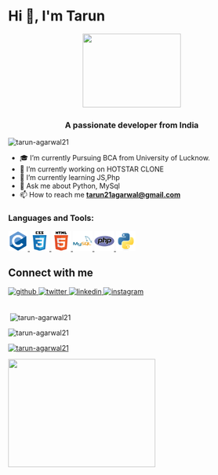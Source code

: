 <h1 align="left">Hi 👋, I'm Tarun </h1>

<div  align="center">
  <img src="https://giphy.com/gifs/Pluralsight-man-development-developer-f3iwJFOVOwuy7K6FFw.gif" width="200" height="150"/>
</div>

<h3 align="center">A passionate developer from India</h3>

<p align="left"> <img src="https://komarev.com/ghpvc/?username=tarun-agarwal21&label=Profile%20views&color=0e75b6&style=flat" alt="tarun-agarwal21" /> </p>

- 🎓 I’m currently Pursuing BCA from University of Lucknow.
- 🔭 I’m currently working on HOTSTAR CLONE
- 🌱 I’m currently learning JS,Php
- 💬 Ask me about Python, MySql
- 📫 How to reach me **tarun21agarwal@gmail.com**



<h3 align="left">Languages and Tools:</h3>
<p align="left"> <a href="https://www.cprogramming.com/" target="_blank" rel="noreferrer"> <img src="https://raw.githubusercontent.com/devicons/devicon/master/icons/c/c-original.svg" alt="c" width="40" height="40"/> </a> <a href="https://www.w3schools.com/css/" target="_blank" rel="noreferrer"> <img src="https://raw.githubusercontent.com/devicons/devicon/master/icons/css3/css3-original-wordmark.svg" alt="css3" width="40" height="40"/> </a> <a href="https://www.w3.org/html/" target="_blank" rel="noreferrer"> <img src="https://raw.githubusercontent.com/devicons/devicon/master/icons/html5/html5-original-wordmark.svg" alt="html5" width="40" height="40"/> </a> <a href="https://www.mysql.com/" target="_blank" rel="noreferrer"> <img src="https://raw.githubusercontent.com/devicons/devicon/master/icons/mysql/mysql-original-wordmark.svg" alt="mysql" width="40" height="40"/> </a> <a href="https://www.php.net" target="_blank" rel="noreferrer"> <img src="https://raw.githubusercontent.com/devicons/devicon/master/icons/php/php-original.svg" alt="php" width="40" height="40"/> </a> <a href="https://www.python.org" target="_blank" rel="noreferrer"> <img src="https://raw.githubusercontent.com/devicons/devicon/master/icons/python/python-original.svg" alt="python" width="40" height="40"/> </a> </p>


## Connect with me  
<div align="left">
<a href="https://github.com/Tarun-Agarwal21" target="_blank">
<img src=https://img.shields.io/badge/github-%2324292e.svg?&style=for-the-badge&logo=github&logoColor=white alt=github style="margin-bottom: 5px;" />
</a>
<a href="https://twitter.com/TarunAg00546563" target="_blank">
<img src=https://img.shields.io/badge/twitter-%2300acee.svg?&style=for-the-badge&logo=twitter&logoColor=white alt=twitter style="margin-bottom: 5px;" />
</a>
<a href="https://linkedin.com/in/https://www.linkedin.com/in/tarun-agarwal-95009725b" target="_blank">
<img src=https://img.shields.io/badge/linkedin-%231E77B5.svg?&style=for-the-badge&logo=linkedin&logoColor=white alt=linkedin style="margin-bottom: 5px;" />
</a>
<a href="https://instagram.com/it.s__tarun_" target="_blank">
<img src=https://img.shields.io/badge/instagram-%23000000.svg?&style=for-the-badge&logo=instagram&logoColor=white alt=instagram style="margin-bottom: 5px;" />
</a>  
</div>  
<br>
<div align="left"><p>&nbsp;<img  src="https://github-readme-stats.vercel.app/api?username=tarun-agarwal21&show_icons=true&locale=en" alt="tarun-agarwal21" /></p>
</div>


<div align="left"><p><img  src="https://github-readme-streak-stats.herokuapp.com/?user=tarun-agarwal21&" alt="tarun-agarwal21" /></p></div>


<p align="left"> <a href="https://github.com/ryo-ma/github-profile-trophy"><img src="https://github-profile-trophy.vercel.app/?username=tarun-agarwal21" alt="tarun-agarwal21" /></a> </p>
<div  align="left">
  <img src="https://giphy.com/gifs/dommespace-domme-space-programador-qgQUggAC3Pfv687qPC" width="300" height="220"/>
</div>
